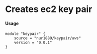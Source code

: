 # Creates ec2 key pair


#### Usage

```
module "keypair" {
    source = "nur1889/keypair/aws"
    version = "0.0.1"
}
